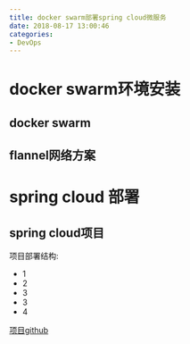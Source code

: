 ```yaml
---
title: docker swarm部署spring cloud微服务
date: 2018-08-17 13:00:46
categories: 
- DevOps
---
```


# docker swarm环境安装
<!--more-->
## docker swarm

## flannel网络方案

# spring cloud 部署
## spring cloud项目

项目部署结构:

* 1
* 2
* 3
* 3
* 4

[项目github](https://github.com/YoKv/microservices-practise)



